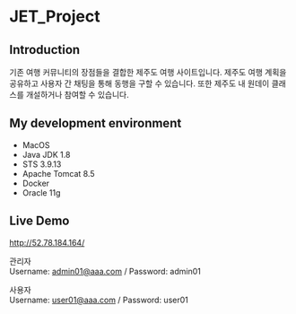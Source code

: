 # JET_Project


## Introduction
기존 여행 커뮤니티의 장점들을 결합한 제주도 여행 사이트입니다. 제주도 여행 계획을 공유하고 사용자 간 채팅을 통해 동행을 구할 수 있습니다. 또한 제주도 내 원데이 클래스를 개설하거나 참여할 수 있습니다.


## My development environment
- MacOS
- Java JDK 1.8
- STS 3.9.13
- Apache Tomcat 8.5
- Docker
- Oracle 11g


## Live Demo
http://52.78.184.164/

관리자<br>
Username: admin01@aaa.com / Password: admin01<br>

사용자<br>
Username: user01@aaa.com / Password: user01<br>
